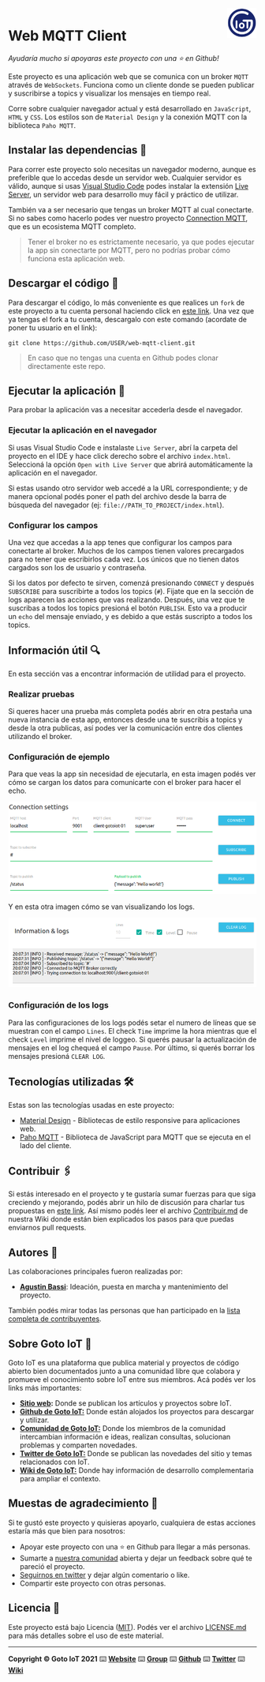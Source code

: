 <a href="https://www.gotoiot.com/">
    <img src="doc/gotoiot-logo.png" alt="logo" title="Goto IoT" align="right" width="60" height="60" />
</a>

Web MQTT Client
===============

*Ayudaría mucho si apoyaras este proyecto con una ⭐ en Github!*

Este proyecto es una aplicación web que se comunica con un broker `MQTT` através de `WebSockets`. Funciona como un cliente donde se pueden publicar y suscribirse a topics y visualizar los mensajes en tiempo real.

Corre sobre cualquier navegador actual y está desarrollado en `JavaScript`, `HTML` y `CSS`. Los estilos son de `Material Design` y la conexión MQTT con la biblioteca `Paho MQTT`.

## Instalar las dependencias 🔩

Para correr este proyecto solo necesitas un navegador moderno, aunque es preferible que lo accedas desde un servidor web. Cualquier servidor es válido, aunque si usas [Visual Studio Code](https://code.visualstudio.com/) podes instalar la extensión [Live Server](https://github.com/ritwickdey/vscode-live-server.git), un servidor web para desarrollo muy fácil y práctico de utilizar. 

También va a ser necesario que tengas un broker MQTT al cual conectarte. Si no sabes como hacerlo podes ver nuestro proyecto [Connection MQTT](https://github.com/gotoiot/connection-mqtt), que es un ecosistema MQTT completo.

> Tener el broker no es estrictamente necesario, ya que podes ejecutar la app sin conectarte por MQTT, pero no podrías probar cómo funciona esta aplicación web.

## Descargar el código 💾

Para descargar el código, lo más conveniente es que realices un `fork` de este proyecto a tu cuenta personal haciendo click en [este link](https://github.com/gotoiot/web-mqtt-client/fork). Una vez que ya tengas el fork a tu cuenta, descargalo con este comando (acordate de poner tu usuario en el link):

```
git clone https://github.com/USER/web-mqtt-client.git
```

> En caso que no tengas una cuenta en Github podes clonar directamente este repo.

## Ejecutar la aplicación 🚀

Para probar la aplicación vas a necesitar accederla desde el navegador.

### Ejecutar la aplicación en el navegador

Si usas Visual Studio Code e instalaste `Live Server`, abrí la carpeta del proyecto en el IDE y hace click derecho sobre el archivo `index.html`. Seleccioná la opción `Open with Live Server` que abrirá automáticamente la aplicación en el navegador. 

Si estas usando otro servidor web accedé a la URL correspondiente; y de manera opcional podés poner el path del archivo desde la barra de búsqueda del navegador (ej: `file://PATH_TO_PROJECT/index.html`).

### Configurar los campos

Una vez que accedas a la app tenes que configurar los campos para conectarte al broker. Muchos de los campos tienen valores precargados para no tener que escribirlos cada vez. Los únicos que no tienen datos cargados son los de usuario y contraseña. 

Si los datos por defecto te sirven, comenzá presionando `CONNECT` y después `SUBSCRIBE` para suscribirte a todos los topics (`#`). Fijate que en la sección de logs aparecen las acciones que vas realizando. Después, una vez que te suscribas a todos los topics presioná el botón `PUBLISH`. Esto va a producir un `echo` del mensaje enviado, y es debido a que estás suscripto a todos los topics.

## Información útil 🔍

En esta sección vas a encontrar información de utilidad para el proyecto.

### Realizar pruebas

Si queres hacer una prueba más completa podés abrir en otra pestaña una nueva instancia de esta app, entonces desde una te suscribis a topics y desde la otra publicas, así podes ver la comunicación entre dos clientes utilizando el broker. 

### Configuración de ejemplo

Para que veas la app sin necesidad de ejecutarla, en esta imagen podés ver cómo se cargan los datos para comunicarte con el broker para hacer el echo.

![web-mqtt-client-fields-filled](doc/web-mqtt-client-fields-filled.png)

Y en esta otra imagen cómo se van visualizando los logs.

![web-mqtt-client-logs](doc/web-mqtt-client-logs.png)

### Configuración de los logs

Para las configuraciones de los logs podés setar el numero de líneas que se muestran con el campo `Lines`. El check `Time` imprime la hora mientras que el check `Level` imprime el nivel de loggeo. Si querés pausar la actualización de mensajes en el log chequeá el campo `Pause`. Por último, si querés borrar los mensajes presioná `CLEAR LOG`.

## Tecnologías utilizadas 🛠️

Estas son las tecnologías usadas en este proyecto:

* [Material Design](https://material.io/design) - Bibliotecas de estilo responsive para aplicaciones web.
* [Paho MQTT](https://www.eclipse.org/paho/) - Biblioteca de JavaScript para MQTT que se ejecuta en el lado del cliente.


## Contribuir 🖇️

Si estás interesado en el proyecto y te gustaría sumar fuerzas para que siga creciendo y mejorando, podés abrir un hilo de discusión para charlar tus propuestas en [este link](https://github.com/gotoiot/web-mqtt-client/issues/new). Así mismo podés leer el archivo [Contribuir.md](https://github.com/gotoiot/gotoiot-doc/wiki/Contribuir) de nuestra Wiki donde están bien explicados los pasos para que puedas enviarnos pull requests.

## Autores 👥

Las colaboraciones principales fueron realizadas por:

* **[Agustin Bassi](https://github.com/agustinBassi)**: Ideación, puesta en marcha y mantenimiento del proyecto.

También podés mirar todas las personas que han participado en la [lista completa de contribuyentes](https://github.com/web-mqtt-client/contributors).

## Sobre Goto IoT 📖

Goto IoT es una plataforma que publica material y proyectos de código abierto bien documentados junto a una comunidad libre que colabora y promueve el conocimiento sobre IoT entre sus miembros. Acá podés ver los links más importantes:

* **[Sitio web](https://www.gotoiot.com/):** Donde se publican los artículos y proyectos sobre IoT. 
* **[Github de Goto IoT:](https://github.com/gotoiot)** Donde están alojados los proyectos para descargar y utilizar. 
* **[Comunidad de Goto IoT:](https://groups.google.com/g/gotoiot)** Donde los miembros de la comunidad intercambian información e ideas, realizan consultas, solucionan problemas y comparten novedades.
* **[Twitter de Goto IoT:](https://twitter.com/gotoiot)** Donde se publican las novedades del sitio y temas relacionados con IoT.
* **[Wiki de Goto IoT:](https://github.com/gotoiot/doc/wiki)** Donde hay información de desarrollo complementaria para ampliar el contexto.

## Muestas de agradecimiento 🎁

Si te gustó este proyecto y quisieras apoyarlo, cualquiera de estas acciones estaría más que bien para nosotros:

* Apoyar este proyecto con una ⭐ en Github para llegar a más personas.
* Sumarte a [nuestra comunidad](https://groups.google.com/g/gotoiot) abierta y dejar un feedback sobre qué te pareció el proyecto.
* [Seguirnos en twitter](https://github.com/gotoiot/doc/wiki) y dejar algún comentario o like.
* Compartir este proyecto con otras personas.

## Licencia 📄

Este proyecto está bajo Licencia ([MIT](https://choosealicense.com/licenses/mit/)). Podés ver el archivo [LICENSE.md](LICENSE.md) para más detalles sobre el uso de este material.

---

**Copyright © Goto IoT 2021** ⌨️ [**Website**](https://www.gotoiot.com) ⌨️ [**Group**](https://groups.google.com/g/gotoiot) ⌨️ [**Github**](https://www.github.com/gotoiot) ⌨️ [**Twitter**](https://www.twitter.com/gotoiot) ⌨️ [**Wiki**](https://github.com/gotoiot/doc/wiki)
